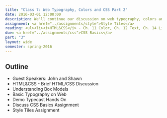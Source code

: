 ```yaml
---
title: "Class 7: Web Typography, Colors and CSS Part 2"
date: 2016-03-01 12:00:00
description: We'll continue our discussion on web typography, colors and styles.  We'll also go over the CodePen CSS exercise and work on our style tiles/mockups in class. I'll have give you the link for the <a href="/class/survey/">mid-semester survey.</a>
assignment: <a href="../assignments/style">Style Tiles</a>
reading: <ul><li><i>HTML&CSS</i> - Ch. 11 Color, Ch. 12 Text, Ch. 14 Lists Tables & Forms</li><li><a href="http://alistapart.com/article/how-we-read">How We Read by Jason Santa Maria</a></li><li><a href="http://www.smashingmagazine.com/2014/09/balancing-line-length-font-size-responsive-web-design/">Size Matters - Balancing Line Length and Font Size in Responsive Web Design</a></li></ul>
due: <a href="../assignments/css">CSS Basics</a>
part: "3"
layout: wide
semester: spring-2016
---
```


## Outline

* Guest Speakers: John and Shawn
* HTML&CSS - Brief HTML/CSS Discussion
* Understanding Box Models
* Basic Typography on Web
* Demo Typecast Hands On
* Discuss CSS Basics Assignment
* Style Tiles Assignment